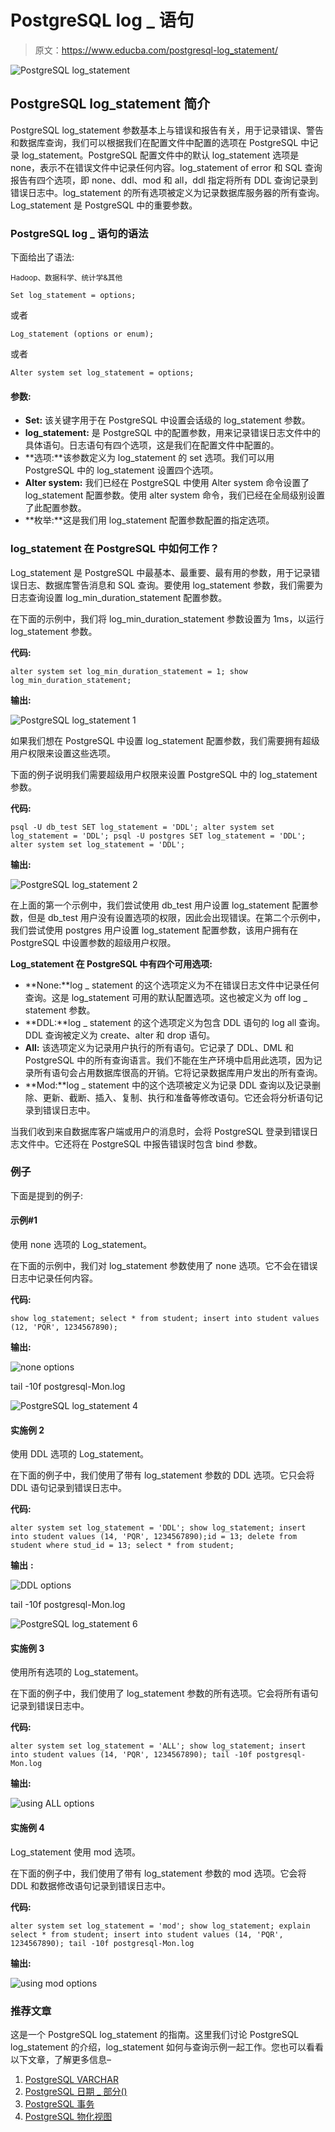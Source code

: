 # PostgreSQL log _ 语句

> 原文：<https://www.educba.com/postgresql-log_statement/>

![PostgreSQL log_statement](img/de0ebe7d5ea3df28d9cc0c355b6c3013.png)



## PostgreSQL log_statement 简介

PostgreSQL log_statement 参数基本上与错误和报告有关，用于记录错误、警告和数据库查询，我们可以根据我们在配置文件中配置的选项在 PostgreSQL 中记录 log_statement。PostgreSQL 配置文件中的默认 log_statement 选项是 none，表示不在错误文件中记录任何内容。log_statement of error 和 SQL 查询报告有四个选项，即 none、ddl、mod 和 all，ddl 指定将所有 DDL 查询记录到错误日志中。log_statement 的所有选项被定义为记录数据库服务器的所有查询。Log_statement 是 PostgreSQL 中的重要参数。

### PostgreSQL log _ 语句的语法

下面给出了语法:

<small>Hadoop、数据科学、统计学&其他</small>

`Set log_statement = options;`

或者

`Log_statement (options or enum);`

或者

`Alter system set log_statement = options;`

#### 参数:

*   **Set:** 该关键字用于在 PostgreSQL 中设置会话级的 log_statement 参数。
*   **log_statement:** 是 PostgreSQL 中的配置参数，用来记录错误日志文件中的具体语句。日志语句有四个选项，这是我们在配置文件中配置的。
*   **选项:**该参数定义为 log_statement 的 set 选项。我们可以用 PostgreSQL 中的 log_statement 设置四个选项。
*   **Alter system:** 我们已经在 PostgreSQL 中使用 Alter system 命令设置了 log_statement 配置参数。使用 alter system 命令，我们已经在全局级别设置了此配置参数。
*   **枚举:**这是我们用 log_statement 配置参数配置的指定选项。

### log_statement 在 PostgreSQL 中如何工作？

Log_statement 是 PostgreSQL 中最基本、最重要、最有用的参数，用于记录错误日志、数据库警告消息和 SQL 查询。要使用 log_statement 参数，我们需要为日志查询设置 log_min_duration_statement 配置参数。

在下面的示例中，我们将 log_min_duration_statement 参数设置为 1ms，以运行 log_statement 参数。

**代码:**

`alter system set log_min_duration_statement = 1;
show log_min_duration_statement;`

**输出:**

![PostgreSQL log_statement 1](img/df63ebd27f6004d594ecbc1669027519.png)



如果我们想在 PostgreSQL 中设置 log_statement 配置参数，我们需要拥有超级用户权限来设置这些选项。

下面的例子说明我们需要超级用户权限来设置 PostgreSQL 中的 log_statement 参数。

**代码:**

`psql -U db_test
SET log_statement = 'DDL';
alter system set log_statement = 'DDL';
psql -U postgres
SET log_statement = 'DDL';
alter system set log_statement = 'DDL';`

**输出:**

![PostgreSQL log_statement 2](img/29327bbdc3095e81fdd8a2806ad4d316.png)



在上面的第一个示例中，我们尝试使用 db_test 用户设置 log_statement 配置参数，但是 db_test 用户没有设置选项的权限，因此会出现错误。在第二个示例中，我们尝试使用 postgres 用户设置 log_statement 配置参数，该用户拥有在 PostgreSQL 中设置参数的超级用户权限。

**Log_statement 在 PostgreSQL 中有四个可用选项:**

*   **None:**log _ statement 的这个选项定义为不在错误日志文件中记录任何查询。这是 log_statement 可用的默认配置选项。这也被定义为 off log _ statement 参数。
*   **DDL:**log _ statement 的这个选项定义为包含 DDL 语句的 log all 查询。DDL 查询被定义为 create、alter 和 drop 语句。
*   **All:** 该选项定义为记录用户执行的所有语句。它记录了 DDL、DML 和 PostgreSQL 中的所有查询语言。我们不能在生产环境中启用此选项，因为记录所有语句会占用数据库很高的开销。它将记录数据库用户发出的所有查询。
*   **Mod:**log _ statement 中的这个选项被定义为记录 DDL 查询以及记录删除、更新、截断、插入、复制、执行和准备等修改语句。它还会将分析语句记录到错误日志中。

当我们收到来自数据库客户端或用户的消息时，会将 PostgreSQL 登录到错误日志文件中。它还将在 PostgreSQL 中报告错误时包含 bind 参数。

### 例子

下面是提到的例子:

#### 示例#1

使用 none 选项的 Log_statement。

在下面的示例中，我们对 log_statement 参数使用了 none 选项。它不会在错误日志中记录任何内容。

**代码:**

`show log_statement;
select * from student;
insert into student values (12, 'PQR', 1234567890);`

**输出:**

![none options](img/49f43e4d35216df16a9595c927a1fe81.png)



tail -10f postgresql-Mon.log

![PostgreSQL log_statement 4](img/92ff85489efbbb25cd61c5c27a12c825.png)



#### 实施例 2

使用 DDL 选项的 Log_statement。

在下面的例子中，我们使用了带有 log_statement 参数的 DDL 选项。它只会将 DDL 语句记录到错误日志中。

**代码:**

`alter system set log_statement = 'DDL';
show log_statement;
insert into student values (14, 'PQR', 1234567890);id = 13;
delete from student where stud_id = 13;
select * from student;`

**输出** **:**

![DDL options](img/9b8cc68470515da081edd2ac04f936f9.png)



tail -10f postgresql-Mon.log

![PostgreSQL log_statement 6](img/6b26568c1a40fcfe902a0a96e4c39d85.png)



#### 实施例 3

使用所有选项的 Log_statement。

在下面的例子中，我们使用了 log_statement 参数的所有选项。它会将所有语句记录到错误日志中。

**代码:**

`alter system set log_statement = 'ALL';
show log_statement;
insert into student values (14, 'PQR', 1234567890);
tail -10f postgresql-Mon.log`

**输出:**

![using ALL options](img/da612fd05f54ba540118e1b88449a225.png)



#### 实施例 4

Log_statement 使用 mod 选项。

在下面的例子中，我们使用了带有 log_statement 参数的 mod 选项。它会将 DDL 和数据修改语句记录到错误日志中。

**代码:**

`alter system set log_statement = 'mod';
show log_statement;
explain select * from student;
insert into student values (14, 'PQR', 1234567890);
tail -10f postgresql-Mon.log`

**输出:**

![using mod options](img/01c09611363a35e8b7399d4234f37ea9.png)



### 推荐文章

这是一个 PostgreSQL log_statement 的指南。这里我们讨论 PostgreSQL log_statement 的介绍，log_statement 如何与查询示例一起工作。您也可以看看以下文章，了解更多信息–

1.  [PostgreSQL VARCHAR](https://www.educba.com/postgresql-varchar/)
2.  [PostgreSQL 日期 _ 部分()](https://www.educba.com/postgresql-date_part/)
3.  [PostgreSQL 事务](https://www.educba.com/postgresql-transaction/)
4.  [PostgreSQL 物化视图](https://www.educba.com/postgresql-materialized-views/)
